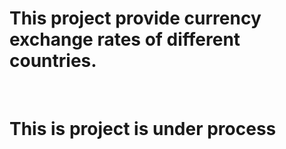 # This project provide currency exchange rates of different countries.
<br>

# This is project is under process